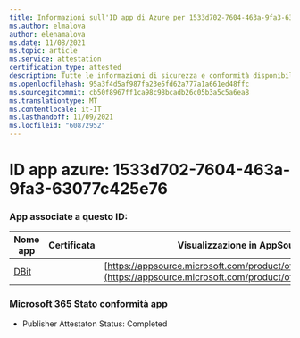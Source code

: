 ```yaml
---
title: Informazioni sull'ID app di Azure per 1533d702-7604-463a-9fa3-63077c425e76
ms.author: elmalova
author: elenamalova
ms.date: 11/08/2021
ms.topic: article
ms.service: attestation
certification_type: attested
description: Tutte le informazioni di sicurezza e conformità disponibili per 1533d702-7604-463a-9fa3-63077c425e76.
ms.openlocfilehash: 95a3f4d5af987fa23e5fd62a777a1a661ed48ffc
ms.sourcegitcommit: cb50f8967ff1ca98c98bcadb26c05b3a5c5a6ea8
ms.translationtype: MT
ms.contentlocale: it-IT
ms.lasthandoff: 11/09/2021
ms.locfileid: "60872952"
---
```

# <a name="azure-app-id-1533d702-7604-463a-9fa3-63077c425e76"></a>ID app azure: 1533d702-7604-463a-9fa3-63077c425e76


### <a name="apps-associated-with-this-id"></a>App associate a questo ID:
| **Nome app** | **Certificata** | **Visualizzazione in AppSource** |
|--------------|---------------|-----------------------|
| [DBit](https://docs.microsoft.com/microsoft-365-app-certification/forward/WA200001536) |  | [https://appsource.microsoft.com/product/office/WA200001536](https://appsource.microsoft.com/product/office/WA200001536) |

### <a name="microsoft-365-app-compliance-status"></a>Microsoft 365 Stato conformità app
- Publisher Attestaton Status: Completed
